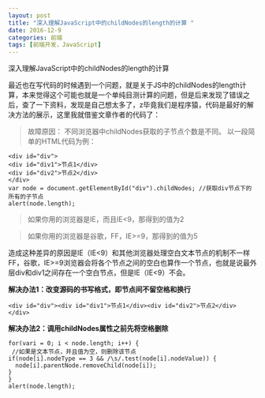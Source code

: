 ```yaml
---
layout: post
title: "深入理解JavaScript中的childNodes的length的计算 "
date: 2016-12-9
categories: 前端
tags: [前端开发，JavaScript]
---
```


深入理解JavaScript中的childNodes的length的计算

<!-- more -->

最近也在写代码的时候遇到一个问题，就是关于JS中的childNodes的length计算，本来觉得这个可能也就是一个单纯目测计算的问题，但是后来发现了错误之后，查了一下资料，发现是自己想太多了，z毕竟我们是程序猿，代码是最好的解决方法的展示，这里我就借鉴文章作者的代码了：

>故障原因： 不同浏览器中childNodes获取的子节点个数是不同。 以一段简单的HTML代码为例：

    <div id="div">
    <div id="div1">节点1</div>
    <div id="div2">节点2</div>
    </div>
    var node = document.getElementById("div").childNodes; //获取div节点下的所有的子节点
    alert(node.length);

>如果你用的浏览器是IE，而且IE<9，那得到的值为2 

>如果你用的浏览器是谷歌，FF，IE>=9，那得到的值为5  

造成这种差异的原因是IE（IE<9）和其他浏览器处理空白文本节点的机制不一样 FF，谷歌，IE>=9浏览器会将各个节点之间的空白也算作一个节点，也就是说最外层div和div1之间存在一个空白节点，但是IE（IE<9）不会。

**解决办法1：改变源码的书写格式，即节点间不留空格和换行**
	
    <div id="div"><div id="div1">节点1</div><div id="div2">节点2</div></div>

 **解决办法2：调用childNodes属性之前先将空格删除**

    for(vari = 0; i < node.length; i++) {
     //如果是文本节点，并且值为空，则删除该节点
    if(node[i].nodeType == 3 && /\s/.test(node[i].nodeValue)) {
      node[i].parentNode.removeChild(node[i]);       
    }
    }
    alert(node.length);
